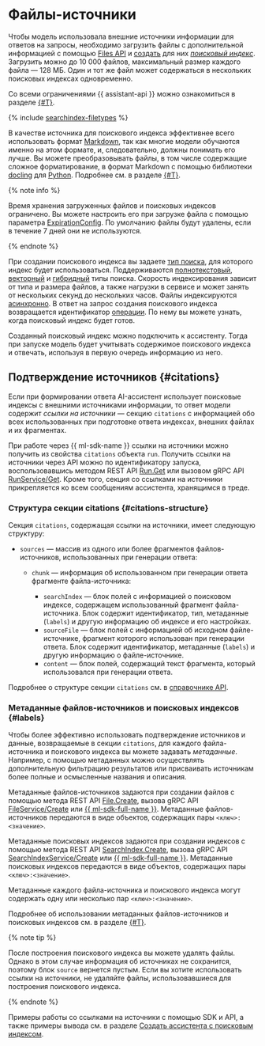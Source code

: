 # Файлы-источники

Чтобы модель использовала внешние источники информации для ответов на запросы, необходимо загрузить файлы с дополнительной информацией с помощью [Files API](../../files/api-ref/grpc/index.md) и [создать](../../searchindex/api-ref/grpc/SearchIndex/create.md) для них [_поисковый индекс_](./search-index.md). Загрузить можно до 10 000 файлов, максимальный размер каждого файла — 128 МБ. Один и тот же файл может содержаться в нескольких поисковых индексах одновременно.

Со всеми ограничениями {{ assistant-api }} можно ознакомиться в разделе [{#T}](../limits.md).

{% include [searchindex-filetypes](../../../_includes/ai-studio/searchindex-filetypes.md) %}

В качестве источника для поискового индекса эффективнее всего использовать формат [Markdown](https://ru.wikipedia.org/wiki/Markdown), так как многие модели обучаются именно на этом формате, и, следовательно, должны понимать его лучше. Вы можете преобразовывать файлы, в том числе содержащие сложное форматирование, в формат Markdown с помощью библиотеки [docling](https://github.com/DS4SD/docling) для [Python](https://www.python.org/). Подробнее см. в разделе [{#T}](../../tutorials/pdf-searchindex-ai-assistant.md).

{% note info %}

Время хранения загруженных файлов и поисковых индексов ограничено. Вы можете настроить его при загрузке файла с помощью параметра [ExpirationConfig](../../files/api-ref/grpc/File/create.md#yandex.cloud.ai.common.ExpirationConfig). По умолчанию файлы будут удалены, если в течение 7 дней они не используются.

{% endnote %}

При создании поискового индекса вы задаете [тип поиска](./search-index.md#search-types), для которого индекс будет использоваться. Поддерживаются [полнотекстовый](./search-index.md#text-search), [векторный](./search-index.md#vector-search) и [гибридный](./search-index.md#hybrid-search) типы поиска. Скорость индексирования зависит от типа и размера файлов, а также нагрузки в сервисе и может занять от нескольких секунд до нескольких часов. Файлы индексируются [асинхронно](../generation/index.md#working-mode). В ответ на запрос создания поискового индекса возвращается идентификатор [операции](../../../api-design-guide/concepts/async.md). По нему вы можете узнать, когда поисковый индекс будет готов.

Созданный поисковый индекс можно подключить к ассистенту. Тогда при запуске модель будет учитывать содержимое поискового индекса и отвечать, используя в первую очередь информацию из него.

## Подтверждение источников {#citations}

Если при формировании ответа AI-ассистент использует поисковые индексы с внешними источниками информации, то ответ модели содержит _ссылки на источники_ — секцию `citations` с информацией обо всех использованных при подготовке ответа индексах, внешних файлах и их фрагментах.

При работе через {{ ml-sdk-name }} ссылки на источники можно получить из свойства `citations` объекта `run`. Получить ссылки на источники через API можно по идентификатору запуска, воспользовавшись методом REST API [Run.Get](../../runs/api-ref/Run/get.md) или вызовом gRPC API [RunService/Get](../../runs/api-ref/grpc/Run/get.md). Кроме того, секция со ссылками на источники прикрепляется ко всем сообщениям ассистента, хранящимся в треде.

### Структура секции citations {#citations-structure}

Секция `citations`, содержащая ссылки на источники, имеет следующую структуру:

* `sources` — массив из одного или более фрагментов файлов-источников, использованных при генерации ответа:

    * `chunk` — информация об использованном при генерации ответа фрагменте файла-источника:

        * `searchIndex` — блок полей с информацией о поисковом индексе, содержащем использованный фрагмент файла-источника. Блок содержит идентификатор, тип, метаданные (`labels`) и другую информацию об индексе и его настройках.
        * `sourceFile` — блок полей с информацией об исходном файле-источнике, фрагмент которого использован при генерации ответа. Блок содержит идентификатор, метаданные (`labels`) и другую информацию о файле-источнике.
        * `content` — блок полей, содержащий текст фрагмента, который использовался при генерации ответа.

Подробнее о структуре секции `citations` см. в [справочнике API](../../runs/api-ref/Run/create.md#yandex.cloud.ai.assistants.v1.runs.Run).

### Метаданные файлов-источников и поисковых индексов {#labels}

Чтобы более эффективно использовать подтверждение источников и данные, возвращаемые в секции `citations`, для каждого файла-источника и поискового индекса вы можете задавать _метаданные_. Например, с помощью метаданных можно осуществлять дополнительную фильтрацию результатов или присваивать источникам более полные и осмысленные названия и описания.

Метаданные файлов-источников задаются при создании файлов с помощью метода REST API [File.Create](../../files/api-ref/File/create.md), вызова gRPC API [FileService/Create](../../files/api-ref/grpc/File/create.md) или [{{ ml-sdk-full-name }}](../../sdk/index.md). Метаданные файлов-источников передаются в виде объектов, содержащих пары `<ключ>:<значение>`.

Метаданные поисковых индексов задаются при создании индексов с помощью метода REST API [SearchIndex.Create](../../searchindex/api-ref/SearchIndex/create.md), вызова gRPC API [SearchIndexService/Create](../../searchindex/api-ref/grpc/SearchIndex/create.md) или [{{ ml-sdk-full-name }}](../../sdk/index.md). Метаданные поисковых индексов передаются в виде объектов, содержащих пары `<ключ>:<значение>`.

Метаданные каждого файла-источника и поискового индекса могут содержать одну или несколько пар `<ключ>:<значение>`.

Подробнее об использовании метаданных файлов-источников и поисковых индексов см. в разделе [{#T}](../../operations/assistant/create-with-labels.md).

{% note tip %}

После построения поискового индекса вы можете удалять файлы. Однако в этом случае информация об источниках не сохранится, поэтому блок `source` вернется пустым. Если вы хотите использовать ссылки на источники, не удаляйте файлы, использовавшиеся для построения поискового индекса.

{% endnote %}

Примеры работы со ссылками на источники с помощью SDK и API, а также примеры вывода см. в разделе [Создать ассистента с поисковым индексом](../../operations/assistant/create-with-searchindex.md#create-assistant).
